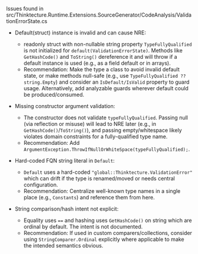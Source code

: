 Issues found in src/Thinktecture.Runtime.Extensions.SourceGenerator/CodeAnalysis/ValidationErrorState.cs

- Default(struct) instance is invalid and can cause NRE:
  - readonly struct with non-nullable string property `TypeFullyQualified` is not initialized for `default(ValidationErrorState)`. Methods like `GetHashCode()` and `ToString()` dereference it and will throw if a default instance is used (e.g., as a field default or in arrays).
  - Recommendation: Make the type a class to avoid invalid default state, or make methods null-safe (e.g., use `TypeFullyQualified ?? string.Empty`) and consider an `IsDefault/IsValid` property to guard usage. Alternatively, add analyzable guards wherever default could be produced/consumed.

- Missing constructor argument validation:
  - The constructor does not validate `typeFullyQualified`. Passing null (via reflection or misuse) will lead to NRE later (e.g., in `GetHashCode()`/`ToString()`), and passing empty/whitespace likely violates domain constraints for a fully-qualified type name.
  - Recommendation: Add `ArgumentException.ThrowIfNullOrWhiteSpace(typeFullyQualified);`.

- Hard-coded FQN string literal in `Default`:
  - `Default` uses a hard-coded `"global::Thinktecture.ValidationError"` which can drift if the type is renamed/moved or needs central configuration.
  - Recommendation: Centralize well-known type names in a single place (e.g., `Constants`) and reference them from here.

- String comparison/hash intent not explicit:
  - Equality uses `==` and hashing uses `GetHashCode()` on string which are ordinal by default. The intent is not documented.
  - Recommendation: If used in custom comparers/collections, consider using `StringComparer.Ordinal` explicitly where applicable to make the intended semantics obvious.
